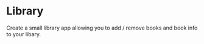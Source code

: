 # Library

Create a small library app allowing you to add / remove books and book info to your libary.
